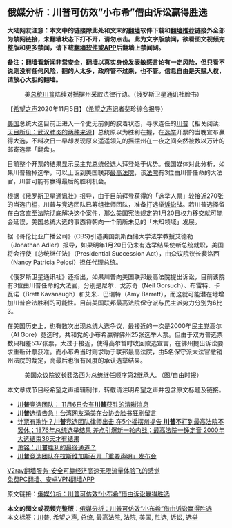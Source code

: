  <h2>俄媒分析：川普可仿效“小布希”借由诉讼赢得胜选</h2> <p class="notice"><b>大陆网友注意：本文中的链接除此处和文末的<a href="https://github.com/bannedbook/fanqiang" >翻墙</a>软件下载和<a href="https://github.com/killgcd/justmysocks/blob/master/README.md">翻墙推荐</a>链接外全部为禁网链接，未翻墙状态下打不开，请勿点击。此为文字版禁闻，欲看图文视频完整版和更多禁闻，请下载<a href="https://github.com/bannedbook/fanqiang">翻墙软件或APP</a>后翻墙上禁闻网。</p><p>备注：翻墙看新闻非常安全，翻墙以真实身份发表敏感言论有一定风险，但只看不说则没有任何风险，翻的人太多，政府管不过来，也不管。信息自由是天赋人权，请放心大胆的翻墙。</b></p>  <div class="entry"> <figure><figcaption>美<a href="https://www.bannedbook.org/bnews/tag/%e6%80%bb%e7%bb%9f/" class="st_tag internal_tag" rel="tag" title="标签 总统 下的日志">总统</a><a href="https://www.bannedbook.org/bnews/tag/%e5%b7%9d%e6%99%ae/" class="st_tag internal_tag" rel="tag" title="标签 川普 下的日志">川普</a>陆续对摇摆州采取法律行动。（俄罗斯卫星通讯社脸书）</figcaption></figure> <p>【<span class='wp_keywordlink_affiliate'><a href="https://www.soundofhope.org" title="希望之声" target="_blank">希望之声</a></span>2020年11月5日】（<a href="https://www.bannedbook.org/bnews/tag/%e5%b8%8c%e6%9c%9b%e4%b9%8b%e5%a3%b0/" class="st_tag internal_tag" rel="tag" title="标签 希望之声 下的日志">希望之声</a>记者斐珍综合报导）</p> <p><a href="https://www.bannedbook.org/bnews/tag/%e7%be%8e%e5%9b%bd/" class="st_tag internal_tag" rel="tag" title="标签 美国 下的日志">美国</a>总统大选目前正进入一个史无前例的胶着状态，寻求连任的<span class='wp_keywordlink'><a href="https://www.bannedbook.org/bnews/comments/20200816/1381118.html" title="天目所见：川普将再赢总统大选 共和党掌参众两院" target="_blank">川普</a></span>【相关阅读:<a href='https://www.bannedbook.org/bnews/comments/20200816/1381123.html' target='_blank'>天目所见：武汉肺炎的两种来源</a>】总统原以为胜利在握，在<a href="https://www.bannedbook.org/bnews/tag/%e9%80%89%e4%b8%be/" class="st_tag internal_tag" rel="tag" title="标签 选举 下的日志">选举</a>开票的当晚宣布赢得大选，不料次日一早却发现原来遥遥领先的摇摆州在一夜之间突然被数以万计的邮寄选票「翻盘」。</p> <p>目前整个开票的结果显示民主党总统候选人拜登处于优势。俄国媒体对此分析，如果川普输掉选举，可以上诉到美国联邦<a href="https://www.bannedbook.org/bnews/tag/%e6%9c%80%e9%ab%98%e6%b3%95%e9%99%a2/" class="st_tag internal_tag" rel="tag" title="标签 最高法院 下的日志">最高法院</a>，该<a href="https://www.bannedbook.org/bnews/tag/%e6%b3%95%e9%99%a2/" class="st_tag internal_tag" rel="tag" title="标签 法院 下的日志">法院</a>有3位由川普任命的大法官，川普可能有赢得最后的胜利机会。</p>  <p>根据《俄罗斯卫星通讯社》报导，由于目前拜登获得的「选举人票」较接近270张的当选门槛，川普与竞选团队已筹组律师团队，准备打选举<a href="https://www.bannedbook.org/bnews/tag/%E8%AF%89%E8%AE%BC/" class="st_tag internal_tag" rel="tag" title="标签 诉讼 下的日志">诉讼</a>战。若川普选择留在白宫直至法院彻底解决这个案件，那么美国宪法规定的1月20日权力移交就可能会延误，美国总统大选的事态将朝向一个前所未见的「未知领域」发展。</p> <p>据《哥伦比亚广播公司》(CBS)引述美国凯斯西储大学法学教授艾德勒（Jonathan Adler）报导，如果明年1月20日仍未有选举结果使新总统就职，美国将会行使《总统继任法》（Presidential Succession Act），由众议院议长裴洛西（Nancy Patricia Pelosi）担任代理总统。</p> <p>《俄罗斯卫星通讯社》还指出，如果川普向美国联邦最高法院提出诉讼，目前该院有3位由川普任命的大法官，分别是尼尔．戈苏奇（Neil Gorsuch）、布雷特．卡瓦诺（Brett Kavanaugh）和艾米．巴瑞特（Amy Barrett），而这就可能潜在地增加川普合法胜利的可能性。目前美国联邦最高法院保守派与民主派势力分别为6比3。</p>  <p>在美国历史上，也有数次出现总统大选争议，最接近的一次是2000年民主党高尔（Al Gore）竞选时，共和党的小布希赢得佛州25张选举人票。但由于双方普选票数只相差537张票，太过于接近，使得高尔暂时收回败选宣言，在佛州提出诉讼要求重新计票获准。而小布希当时则求助于联邦最高法院，由5名保守派大法官撤销州法院的裁定，高最后也很有风度的承认选举结果。</p> <figure><figcaption>美国众议院议长裴洛西为总统继任顺序第2继承人。（图/自由时报）</figcaption></figure> <p>本文章或节目经希望之声编辑制作，转载请注明希望之声并包含原文标题及链接。</p> <ul class='op-related-articles' title='相关阅读'> <li><a href='https://www.bannedbook.org/bnews/cnnews/20201106/1426770.html' target='_blank'><b>川普</b>竞选团队： 11月6日会有<b>川普</b>获胜的清晰消息</a></li> <li><a href='https://www.bannedbook.org/bnews/cnnews/hknews/20201106/1426769.html' target='_blank'><b>川普</b>选情告急！台湾网友涌美在台协会脸书狂刷留言</a></li> <li><a href='https://www.bannedbook.org/bnews/bannedvideo/20201106/1426767.html' target='_blank'>计票有欺诈？<b>川普</b>竞选团队律师出击 在5个摇摆州提告 <b>川普</b>不打到最高法院不罢休；1876年总统选举结果 差点引爆新一轮内战；最高法院一锤定音 2000年大选结束36天才有结果</a></li> <li><a href='https://www.bannedbook.org/bnews/cbnews/20201106/1426765.html' target='_blank'>萧铭：<b>川普</b>胜利的最後通道？</a></li> <li><a href='https://www.bannedbook.org/bnews/taiwannews/20201106/1426760.html' target='_blank'><b>川普</b>竞选团队在拉斯维加斯召开「重要声明」发布会</a></li> </ul> <p class="texttj"> <a href="https://www.bannedbook.org/forum23/topic22702.html" target="_blank">V2ray翻墙服务-安全可靠经济高速无限流量体验飞的感觉</a><br/> <a href="https://github.com/bannedbook/fanqiang/wiki/%E7%A6%81%E9%97%BB%E7%BD%91%E5%AE%89%E5%8D%93%E7%BF%BB%E5%A2%99%E6%96%B0%E9%97%BBAPP" target="_blank">免费PC翻墙、安卓VPN翻墙APP</a></p><p>原文链接：<a class="src_link"  href="https://www.soundofhope.org/post/439879" target="_blank">俄媒分析：川普可仿效“小布希”借由诉讼赢得胜选</a></p> <a name='sharetosocial'></a>       <div><b>本文的图文或视频完整版</b>：<a href='https://www.bannedbook.org/bnews/comments/20201106/1426776.html'>俄媒分析：川普可仿效“小布希”借由诉讼赢得胜选</a></div>  </div><!--END ENTRY--> <div class="postfooter"> <div>本文标签：<a href="https://www.bannedbook.org/bnews/tag/%e5%b7%9d%e6%99%ae/" rel="tag">川普</a>, <a href="https://www.bannedbook.org/bnews/tag/%e5%b8%8c%e6%9c%9b%e4%b9%8b%e5%a3%b0/" rel="tag">希望之声</a>, <a href="https://www.bannedbook.org/bnews/tag/%e6%80%bb%e7%bb%9f/" rel="tag">总统</a>, <a href="https://www.bannedbook.org/bnews/tag/%e6%9c%80%e9%ab%98%e6%b3%95%e9%99%a2/" rel="tag">最高法院</a>, <a href="https://www.bannedbook.org/bnews/tag/%e6%b3%95%e9%99%a2/" rel="tag">法院</a>, <a href="https://www.bannedbook.org/bnews/tag/%e7%be%8e%e5%9b%bd/" rel="tag">美国</a>, <a href="https://www.bannedbook.org/bnews/tag/%E8%83%9C%E9%80%89/" rel="tag">胜选</a>, <a href="https://www.bannedbook.org/bnews/tag/%E8%AF%89%E8%AE%BC/" rel="tag">诉讼</a>, <a href="https://www.bannedbook.org/bnews/tag/%e9%80%89%e4%b8%be/" rel="tag">选举</a></div>  </div><!--END POSTFOOTER--> 